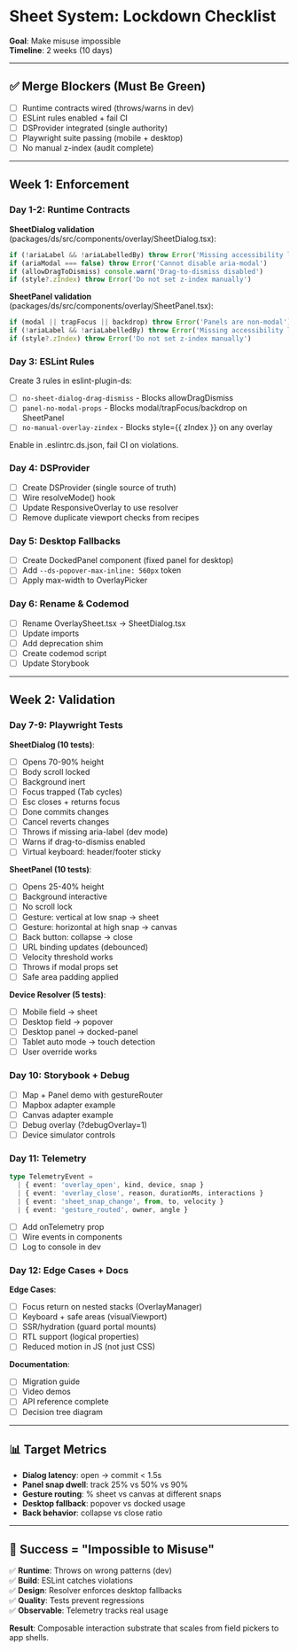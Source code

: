 # Sheet System: Lockdown Checklist

**Goal**: Make misuse impossible  
**Timeline**: 2 weeks (10 days)

---

## ✅ Merge Blockers (Must Be Green)

- [ ] Runtime contracts wired (throws/warns in dev)
- [ ] ESLint rules enabled + fail CI
- [ ] DSProvider integrated (single authority)
- [ ] Playwright suite passing (mobile + desktop)
- [ ] No manual z-index (audit complete)

---

## Week 1: Enforcement

### Day 1-2: Runtime Contracts

**SheetDialog validation** (packages/ds/src/components/overlay/SheetDialog.tsx):
```typescript
if (!ariaLabel && !ariaLabelledBy) throw Error('Missing accessibility label')
if (ariaModal === false) throw Error('Cannot disable aria-modal')
if (allowDragToDismiss) console.warn('Drag-to-dismiss disabled')
if (style?.zIndex) throw Error('Do not set z-index manually')
```

**SheetPanel validation** (packages/ds/src/components/overlay/SheetPanel.tsx):
```typescript
if (modal || trapFocus || backdrop) throw Error('Panels are non-modal')
if (!ariaLabel && !ariaLabelledBy) throw Error('Missing accessibility label')
if (style?.zIndex) throw Error('Do not set z-index manually')
```

### Day 3: ESLint Rules

Create 3 rules in eslint-plugin-ds:
- [ ] `no-sheet-dialog-drag-dismiss` - Blocks allowDragDismiss
- [ ] `panel-no-modal-props` - Blocks modal/trapFocus/backdrop on SheetPanel
- [ ] `no-manual-overlay-zindex` - Blocks style={{ zIndex }} on any overlay

Enable in .eslintrc.ds.json, fail CI on violations.

### Day 4: DSProvider

- [ ] Create DSProvider (single source of truth)
- [ ] Wire resolveMode() hook
- [ ] Update ResponsiveOverlay to use resolver
- [ ] Remove duplicate viewport checks from recipes

### Day 5: Desktop Fallbacks

- [ ] Create DockedPanel component (fixed panel for desktop)
- [ ] Add `--ds-popover-max-inline: 560px` token
- [ ] Apply max-width to OverlayPicker

### Day 6: Rename & Codemod

- [ ] Rename OverlaySheet.tsx → SheetDialog.tsx
- [ ] Update imports
- [ ] Add deprecation shim
- [ ] Create codemod script
- [ ] Update Storybook

---

## Week 2: Validation

### Day 7-9: Playwright Tests

**SheetDialog (10 tests)**:
- [ ] Opens 70-90% height
- [ ] Body scroll locked
- [ ] Background inert
- [ ] Focus trapped (Tab cycles)
- [ ] Esc closes + returns focus
- [ ] Done commits changes
- [ ] Cancel reverts changes
- [ ] Throws if missing aria-label (dev mode)
- [ ] Warns if drag-to-dismiss enabled
- [ ] Virtual keyboard: header/footer sticky

**SheetPanel (10 tests)**:
- [ ] Opens 25-40% height
- [ ] Background interactive
- [ ] No scroll lock
- [ ] Gesture: vertical at low snap → sheet
- [ ] Gesture: horizontal at high snap → canvas
- [ ] Back button: collapse → close
- [ ] URL binding updates (debounced)
- [ ] Velocity threshold works
- [ ] Throws if modal props set
- [ ] Safe area padding applied

**Device Resolver (5 tests)**:
- [ ] Mobile field → sheet
- [ ] Desktop field → popover
- [ ] Desktop panel → docked-panel
- [ ] Tablet auto mode → touch detection
- [ ] User override works

### Day 10: Storybook + Debug

- [ ] Map + Panel demo with gestureRouter
- [ ] Mapbox adapter example
- [ ] Canvas adapter example
- [ ] Debug overlay (?debugOverlay=1)
- [ ] Device simulator controls

### Day 11: Telemetry

```typescript
type TelemetryEvent =
  | { event: 'overlay_open', kind, device, snap }
  | { event: 'overlay_close', reason, durationMs, interactions }
  | { event: 'sheet_snap_change', from, to, velocity }
  | { event: 'gesture_routed', owner, angle }
```

- [ ] Add onTelemetry prop
- [ ] Wire events in components
- [ ] Log to console in dev

### Day 12: Edge Cases + Docs

**Edge Cases**:
- [ ] Focus return on nested stacks (OverlayManager)
- [ ] Keyboard + safe areas (visualViewport)
- [ ] SSR/hydration (guard portal mounts)
- [ ] RTL support (logical properties)
- [ ] Reduced motion in JS (not just CSS)

**Documentation**:
- [ ] Migration guide
- [ ] Video demos
- [ ] API reference complete
- [ ] Decision tree diagram

---

## 📊 Target Metrics

- **Dialog latency**: open → commit < 1.5s
- **Panel snap dwell**: track 25% vs 50% vs 90%
- **Gesture routing**: % sheet vs canvas at different snaps
- **Desktop fallback**: popover vs docked usage
- **Back behavior**: collapse vs close ratio

---

## 🎯 Success = "Impossible to Misuse"

✅ **Runtime**: Throws on wrong patterns (dev)  
✅ **Build**: ESLint catches violations  
✅ **Design**: Resolver enforces desktop fallbacks  
✅ **Quality**: Tests prevent regressions  
✅ **Observable**: Telemetry tracks real usage  

**Result**: Composable interaction substrate that scales from field pickers to app shells.
